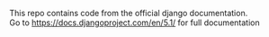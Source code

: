 This repo contains code from the official django documentation.  
Go to <a>https://docs.djangoproject.com/en/5.1/</a> for full documentation
